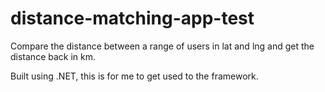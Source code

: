 # distance-matching-app-test

Compare the distance between a range of users in lat and lng and get the distance back in km.

Built using .NET, this is for me to get used to the framework.
